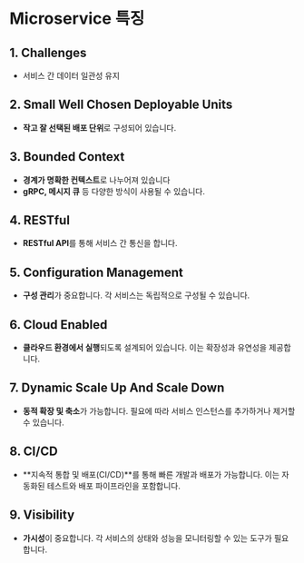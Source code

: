 # Microservice 특징

## 1. Challenges
- 서비스 간 데이터 일관성 유지

## 2. Small Well Chosen Deployable Units
- **작고 잘 선택된 배포 단위**로 구성되어 있습니다.

## 3. Bounded Context
- **경계가 명확한 컨텍스트**로 나누어져 있습니다
- **gRPC, 메시지 큐** 등 다양한 방식이 사용될 수 있습니다.

## 4. RESTful
- **RESTful API**를 통해 서비스 간 통신을 합니다.

## 5. Configuration Management
- **구성 관리**가 중요합니다. 각 서비스는 독립적으로 구성될 수 있습니다.

## 6. Cloud Enabled
- **클라우드 환경에서 실행**되도록 설계되어 있습니다. 이는 확장성과 유연성을 제공합니다.

## 7. Dynamic Scale Up And Scale Down
- **동적 확장 및 축소**가 가능합니다. 필요에 따라 서비스 인스턴스를 추가하거나 제거할 수 있습니다.

## 8. CI/CD
- **지속적 통합 및 배포(CI/CD)**를 통해 빠른 개발과 배포가 가능합니다. 이는 자동화된 테스트와 배포 파이프라인을 포함합니다.

## 9. Visibility
- **가시성**이 중요합니다. 각 서비스의 상태와 성능을 모니터링할 수 있는 도구가 필요합니다.
